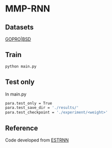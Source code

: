 # MMP-RNN 
## Datasets
[GOPRO](https://drive.google.com/file/d/1rDnbQV_YJtnAAXSG44lUWD_QzxQ9ppgL/view?usp=sharing)|[BSD](https://drive.google.com/file/d/1L6xHO9EPTk6LMEw_zs2suGWY56kNJas4/view?usp=sharing)
## Train
```bash
python main.py
```
## Test only
In main.py
```bash
para.test_only = True
para.test_save_dir = './results/'
para.test_checkpoint = './experiment/<weight>'
```
## Reference
Code developed from [ESTRNN](https://github.com/zzh-tech/ESTRNN)

